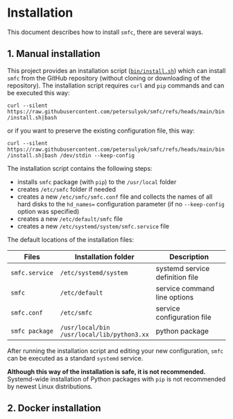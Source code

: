 # Installation
This document describes how to install `smfc`, there are several ways.  

## 1. Manual installation
This project provides an installation script ([`bin/install.sh`](https://raw.githubusercontent.com/petersulyok/smfc/refs/heads/main/bin/install.sh))
which can install `smfc` from the GitHub repository (without cloning or downloading of the repository).
The installation script requires `curl` and `pip` commands and can be executed this way:

`curl --silent https://raw.githubusercontent.com/petersulyok/smfc/refs/heads/main/bin/install.sh|bash`

or if you want to preserve the existing configuration file, this way:

`curl --silent https://raw.githubusercontent.com/petersulyok/smfc/refs/heads/main/bin/install.sh|bash /dev/stdin --keep-config`

The installation script contains the following steps:

  - installs `smfc` package (with `pip`) to the `/usr/local` folder
  - creates `/etc/smfc` folder if needed
  - creates a new `/etc/smfc/smfc.conf` file and collects the names of all hard disks to the `hd_names=` configuration parameter (if no `--keep-config` option was specified) 
  - creates a new `/etc/default/smfc` file
  - creates a new `/etc/systemd/system/smfc.service` file

The default locations of the installation files: 

| Files           | Installation folder                               | Description                     |
|-----------------|---------------------------------------------------|---------------------------------|
| `smfc.service`  | `/etc/systemd/system`                             | systemd service definition file |
| `smfc`          | `/etc/default`                                    | service command line options    |
| `smfc.conf`     | `/etc/smfc`                                       | service configuration file      |
| `smfc package`  | `/usr/local/bin`<br/> `/usr/local/lib/python3.xx` | python package                  |


After running the installation script and editing your new configuration, `smfc` can be executed as a standard `systemd` service.

**Although this way of the installation is safe, it is not recommended.** Systemd-wide installation of Python packages with `pip` is not recommended by newest Linux distributions.

## 2. Docker installation
